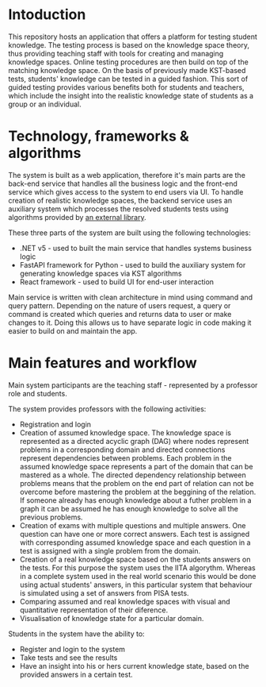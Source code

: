# Intoduction
This repository hosts an application that offers a platform for testing student knowledge.
The testing process is based on the knowledge space theory, thus providing teaching staff with tools for creating and managing knowledge spaces.
Online testing procedures are then build on top of the matching knowledge space. 
On the basis of previously made KST-based tests, students' knowledge can be tested in a guided fashion. This sort of guided testing provides various benefits both for students and teachers, which include the insight into the realistic knowledge state of students as a group or an individual.

# Technology, frameworks & algorithms

The system is built as a web application, therefore it's main parts are the back-end service that handles all the business logic and the front-end service which gives access to the system to end users via UI. To handle creation of realistic knowledge spaces, the backend service uses an auxiliary system which processes the resolved students tests using algorithms provided by [an external library](https://github.com/milansegedinac/kst). 

These three parts of the system are built using the following technologies:
- .NET v5 - used to built the main service that handles systems business logic
- FastAPI framework for Python - used to build the auxiliary system for generating knowledge spaces via KST algorithms
- React framework - used to build UI for end-user interaction

Main service is written with clean architecture in mind using command and query pattern.
Depending on the nature of users request, a query or command is created which queries and returns data to user or make changes to it.
Doing this allows us to have separate logic in code making it easier to build on and maintain the app.

# Main features and workflow

Main system participants are the teaching staff - represented by a professor role and students.

The system provides professors with the following activities:
- Registration and login
- Creation of assumed knowledge space. The knowledge space is represented as a directed acyclic graph (DAG) where nodes represent problems in a corresponding domain and directed connections represent dependencies between problems. Each problem in the assumed knowledge space represents a part of the domain that can be mastered as a whole. 
The directed dependency relationship between problems means that the problem on the end part of relation can not be overcome before mastering the problem at the beggining of the relation. If someone already has enough knowledge about a futher problem in a graph it can be assumed he has enough knowledge to solve all the previous problems.
- Creation of exams with multiple questions and multiple answers. One question can have one or more correct answers. Each test is assigned with corresponding assumed knowledge space and each question in a test is assigned with a single problem from the domain.
- Creation of a real knowledge space based on the students answers on the tests. For this purpose the system uses the IITA algorythm. Whereas in a complete system used in the real world scenario this would be done using actual students' answers, in this particular system that behaviour is simulated using a set of answers from PISA tests.
- Comparing assumed and real knowledge spaces with visual and quantitative representation of their diference.
- Visualisation of knowledge state for a particular domain.

Students in the system have the ability to:
- Register and login to the system
- Take tests and see the results
- Have an insight into his or hers current knowledge state, based on the provided answers in a certain test. 
